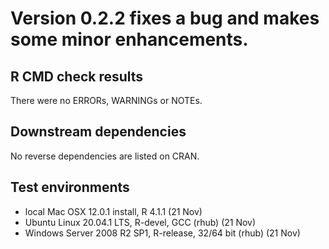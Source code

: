 # Version 0.2.2 fixes a bug and makes some minor enhancements.

## R CMD check results
There were no ERRORs, WARNINGs or NOTEs. 

## Downstream dependencies

No reverse dependencies are listed on CRAN.

## Test environments

* local Mac OSX 12.0.1 install, R 4.1.1 (21 Nov)
* Ubuntu Linux 20.04.1 LTS, R-devel, GCC (rhub) (21 Nov)
* Windows Server 2008 R2 SP1, R-release, 32/64 bit (rhub)   (21 Nov)
  

